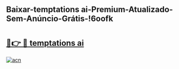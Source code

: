 
## Baixar-temptations ai-Premium-Atualizado-Sem-Anúncio-Grátis-!6oofk

# <h2><a href="https://andorid.site?title=temptations_ai&ref=27">🔗👉 🔴 temptations ai</a></h2>

[![acn](https://github.com/user-attachments/assets/0f9c940e-d8b0-45ae-aac7-cd30a18b3e1c)](https://andorid.site?title=temptations_ai&ref=27)

